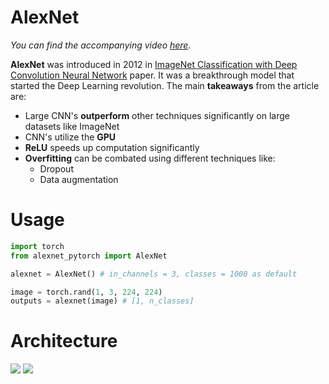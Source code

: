 # AlexNet

*You can find the accompanying video [here](https://www.youtube.com/watch?v=3uNu5x2wZ5s&t=817s).*


__AlexNet__ was introduced in 2012 in [ImageNet Classification with Deep Convolution Neural Network](https://proceedings.neurips.cc/paper/2012/file/c399862d3b9d6b76c8436e924a68c45b-Paper.pdf) paper. It was a breakthrough model that started the Deep Learning revolution. The main __takeaways__ from the article are: 
- Large CNN's __outperform__ other techniques significantly on large datasets like ImageNet
- CNN's utilize the __GPU__
- __ReLU__ speeds up computation significantly
- __Overfitting__ can be combated using different techniques like:
  * Dropout
  * Data augmentation


# Usage
```python
import torch
from alexnet_pytorch import AlexNet

alexnet = AlexNet() # in_channels = 3, classes = 1000 as default

image = torch.rand(1, 3, 224, 224)
outputs = alexnet(image) # [1, n_classes]

```

# Architecture
![](https://github.com/maciejbalawejder/DeepLearning-collection/blob/main/ConvNets/AlexNet/architecture.png)
![](https://github.com/maciejbalawejder/DeepLearning-collection/blob/main/ConvNets/AlexNet/volumes.png)

